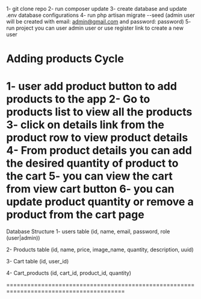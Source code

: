 1- git clone repo
2- run composer update
3- create database and update .env database configurations
4- run php artisan migrate --seed (admin user will be created with email: admin@gmail.com and password: password)
5- run project you can user admin user or use register link to create a new user

Adding products Cycle
======================
1- user add product button to add products to the app
2- Go to products list to view all the products
3- click on details link from the product row to view product details
4- From product details you can add the desired quantity of product to the cart
5- you can view the cart from view cart button
6- you can update product quantity or remove a product from the cart page 
========================================================================================

Database Structure
1- users table (id, name, email, password, role (user|admin))

2- Products table (id, name, price, image_name, quantity, description, uuid)

3- Cart table (id, user_id)

4- Cart_products (id, cart_id, product_id, quantity)


========================================================================================
